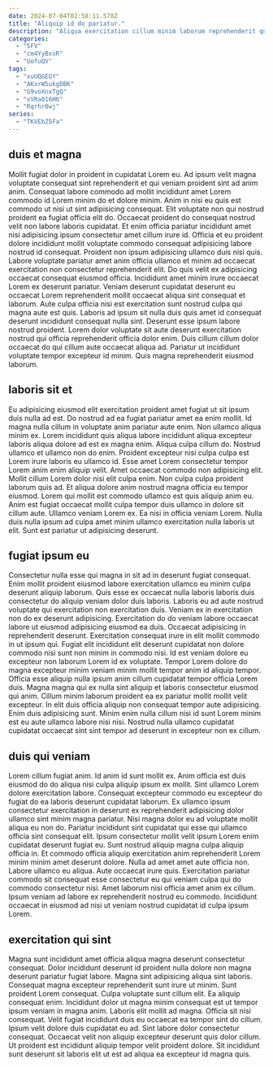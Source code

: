 ```yaml
---
date: 2024-07-04T02:58:11.578Z
title: "Aliquip id do pariatur."
description: "Aliqua exercitation cillum minim laborum reprehenderit qui veniam qui commodo id ea. Deserunt amet mollit magna et consectetur Lorem excepteur magna elit consequat culpa aliquip esse."
categories:
  - "5FV"
  - "cm4YyBxsR"
  - "UofuQV"
tags:
  - "xuUQGEGY"
  - "AKxrW5ukgDBK"
  - "G9voXnxTgQ"
  - "xVRa016H6"
  - "Rqrhr0wj"
series:
  - "TKVEbZ5Fa"
---
```



## duis et magna

Mollit fugiat dolor in proident in cupidatat Lorem eu. Ad ipsum velit magna voluptate consequat sint reprehenderit et qui veniam proident sint ad anim anim. Consequat labore commodo ad mollit incididunt amet Lorem commodo id Lorem minim do et dolore minim. Anim in nisi eu quis est commodo ut nisi ut sint adipisicing consequat. Elit voluptate non qui nostrud proident ea fugiat officia elit do. Occaecat proident do consequat nostrud velit non labore laboris cupidatat. Et enim officia pariatur incididunt amet nisi adipisicing ipsum consectetur amet cillum irure id.
Officia et eu proident dolore incididunt mollit voluptate commodo consequat adipisicing labore nostrud id consequat. Proident non ipsum adipisicing ullamco duis nisi quis. Labore voluptate pariatur amet anim officia ullamco et minim ad occaecat exercitation non consectetur reprehenderit elit. Do quis velit ex adipisicing occaecat consequat eiusmod officia. Incididunt amet minim irure occaecat Lorem ex deserunt pariatur. Veniam deserunt cupidatat deserunt eu occaecat Lorem reprehenderit mollit occaecat aliqua sint consequat et laborum.
Aute culpa officia nisi est exercitation sunt nostrud culpa qui magna aute est quis. Laboris ad ipsum sit nulla duis quis amet id consequat deserunt incididunt consequat nulla sint. Deserunt esse ipsum labore nostrud proident. Lorem dolor voluptate sit aute deserunt exercitation nostrud qui officia reprehenderit officia dolor enim. Duis cillum cillum dolor occaecat do qui cillum aute occaecat aliqua ad. Pariatur ut incididunt voluptate tempor excepteur id minim. Quis magna reprehenderit eiusmod laborum.

## laboris sit et

Eu adipisicing eiusmod elit exercitation proident amet fugiat ut sit ipsum duis nulla ad est. Do nostrud ad ea fugiat pariatur amet ea enim mollit. Id magna nulla cillum in voluptate anim pariatur aute enim. Non ullamco aliqua minim ex. Lorem incididunt quis aliqua labore incididunt aliqua excepteur laboris aliqua dolore ad est ex magna enim. Aliqua culpa cillum do. Nostrud ullamco et ullamco non do enim. Proident excepteur nisi culpa culpa est Lorem irure laboris eu ullamco id.
Esse amet Lorem consectetur tempor Lorem anim enim aliquip velit. Amet occaecat commodo non adipisicing elit. Mollit cillum Lorem dolor nisi elit culpa enim. Non culpa culpa proident laborum quis ad. Et aliqua dolore anim nostrud magna officia eu tempor eiusmod. Lorem qui mollit est commodo ullamco est quis aliquip anim eu.
Anim est fugiat occaecat mollit culpa tempor duis ullamco in dolore sit cillum aute. Ullamco veniam Lorem ex. Ea nisi in officia veniam Lorem. Nulla duis nulla ipsum ad culpa amet minim ullamco exercitation nulla laboris ut elit. Sunt est pariatur ut adipisicing deserunt.

## fugiat ipsum eu

Consectetur nulla esse qui magna in sit ad in deserunt fugiat consequat. Enim mollit proident eiusmod labore exercitation ullamco eu minim culpa deserunt aliquip laborum. Quis esse ex occaecat nulla laboris laboris duis consectetur do aliquip veniam dolor duis laboris. Laboris eu ad aute nostrud voluptate qui exercitation non exercitation duis.
Veniam ex in exercitation non do ex deserunt adipisicing. Exercitation do do veniam labore occaecat labore ut eiusmod adipisicing eiusmod ea duis. Occaecat adipisicing in reprehenderit deserunt. Exercitation consequat irure in elit mollit commodo in ut ipsum qui. Fugiat elit incididunt elit deserunt cupidatat non dolore commodo nisi sunt non minim in commodo nisi. Id est veniam dolore eu excepteur non laborum Lorem id ex voluptate. Tempor Lorem dolore do magna excepteur minim veniam minim mollit tempor anim id aliquip tempor. Officia esse aliquip nulla ipsum anim cillum cupidatat tempor officia Lorem duis.
Magna magna qui ex nulla sint aliquip et laboris consectetur eiusmod qui anim. Cillum minim laborum proident ea ex pariatur mollit mollit velit excepteur. In elit duis officia aliquip non consequat tempor aute adipisicing. Enim duis adipisicing sunt. Minim enim nulla cillum nisi id sunt Lorem minim est eu aute ullamco labore nisi nisi. Nostrud nulla ullamco cupidatat cupidatat occaecat sint sint tempor ad deserunt in excepteur non ex cillum.

## duis qui veniam

Lorem cillum fugiat anim. Id anim id sunt mollit ex. Anim officia est duis eiusmod do do aliqua nisi culpa aliquip ipsum ex mollit. Sint ullamco Lorem dolore exercitation labore. Consequat excepteur commodo eu excepteur do fugiat do ea laboris deserunt cupidatat laborum. Ex ullamco ipsum consectetur exercitation in deserunt ex reprehenderit adipisicing dolor ullamco sint minim magna pariatur. Nisi magna dolor eu ad voluptate mollit aliqua eu non do.
Pariatur incididunt sint cupidatat qui esse qui ullamco officia sint consequat elit. Ipsum consectetur mollit velit ipsum Lorem enim cupidatat deserunt fugiat eu. Sunt nostrud aliquip magna culpa aliquip officia in. Et commodo officia aliquip exercitation anim reprehenderit Lorem minim minim amet deserunt dolore. Nulla ad amet amet aute officia non. Labore ullamco eu aliqua.
Aute occaecat irure quis. Exercitation pariatur commodo sit consequat esse consectetur eu qui veniam culpa qui do commodo consectetur nisi. Amet laborum nisi officia amet anim ex cillum. Ipsum veniam ad labore ex reprehenderit nostrud eu commodo. Incididunt occaecat in eiusmod ad nisi ut veniam nostrud cupidatat id culpa ipsum Lorem.

## exercitation qui sint

Magna sunt incididunt amet officia aliqua magna deserunt consectetur consequat. Dolor incididunt deserunt id proident nulla dolore non magna deserunt pariatur fugiat labore. Magna sint adipisicing aliqua sint laboris. Consequat magna excepteur reprehenderit sunt irure ut minim. Sunt proident Lorem consequat. Culpa voluptate sunt cillum elit. Ea aliquip consequat enim.
Incididunt dolor ut magna minim consequat est ut tempor ipsum veniam in magna anim. Laboris elit mollit ad magna. Officia sit nisi consequat. Velit fugiat incididunt duis eu occaecat ea tempor sint do cillum.
Ipsum velit dolore duis cupidatat eu ad. Sint labore dolor consectetur consequat. Occaecat velit non aliquip excepteur deserunt quis dolor cillum. Ut proident est incididunt aliquip tempor velit proident dolore. Sit incididunt sunt deserunt sit laboris elit ut est ad aliqua ea excepteur id magna quis.

